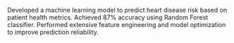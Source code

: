 Developed a machine learning model to predict heart disease risk based on patient health metrics. Achieved 87% accuracy using Random Forest classifier. Performed extensive feature engineering and model optimization to improve prediction reliability.

